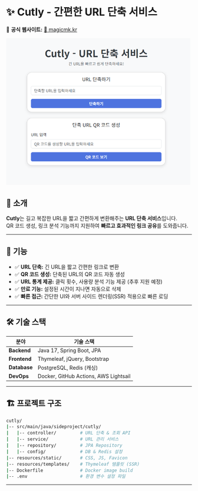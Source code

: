 # ✨ Cutly - 간편한 URL 단축 서비스
📌 **공식 웹사이트:** [🔗 magicmk.kr](https://magicmk.kr)

<img src="https://github.com/Kimmingki/cutly/blob/master/src/main/resources/static/image/img.png?raw=true" width="500px">

## 🚀 소개
**Cutly**는 길고 복잡한 URL을 짧고 간편하게 변환해주는 **URL 단축 서비스**입니다.  
QR 코드 생성, 링크 분석 기능까지 지원하여 **빠르고 효과적인 링크 공유**를 도와줍니다.

---

## 🎯 기능
- ✅ **URL 단축:** 긴 URL을 짧고 간편한 링크로 변환
- ✅ **QR 코드 생성:** 단축된 URL의 QR 코드 자동 생성
- ✅ **URL 통계 제공:** 클릭 횟수, 사용량 분석 기능 제공 (추후 지원 예정)
- ✅ **만료 기능:** 설정된 시간이 지나면 자동으로 삭제
- ✅ **빠른 접근:** 간단한 UI와 서버 사이드 렌더링(SSR) 적용으로 빠른 로딩

---

## 🛠️ 기술 스택
| 분야        | 기술 스택                   |
|------------|-----------------------------|
| **Backend**  | Java 17, Spring Boot, JPA   |
| **Frontend** | Thymeleaf, jQuery, Bootstrap |
| **Database** | PostgreSQL, Redis (캐싱)    |
| **DevOps**   | Docker, GitHub Actions, AWS Lightsail |

---

## 🏗️ 프로젝트 구조
```bash
cutly/
|-- src/main/java/sideproject/cutly/
|   |-- controller/         # URL 단축 & 조회 API
|   |-- service/            # URL 관리 서비스
|   |-- repository/         # JPA Repository
|   |-- config/             # DB & Redis 설정
|-- resources/static/       # CSS, JS, Favicon
|-- resources/templates/    # Thymeleaf 템플릿 (SSR)
|-- Dockerfile              # Docker image build
|-- .env                    # 환경 변수 설정 파일
```

---